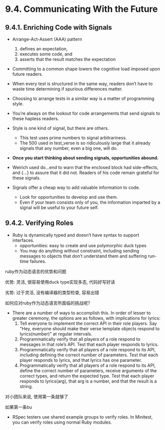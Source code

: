 # 9.4. Communicating With the Future

## 9.4.1. Enriching Code with Signals

+ Arrange-Act-Assert (AAA) pattern
    1. defines an expectation,
    2. executes some code, and
    3. asserts that the result matches the expectation

+ Committing to a common shape lowers the cognitive load imposed upon future readers.

+ When every test is structured in the same way, readers don’t have to waste time determining if spurious differences matter.

+ Choosing to arrange tests in a similar way is a matter of programming style.

+ You’re always on the lookout for code arrangements that send signals to these hapless readers.

+ Style is one kind of signal, but there are others.
    + This test uses prime numbers to signal arbitrariness.
    + The 500 used in test_verse is so ridiculously large that it already signals that any number, even a big one, will do.

+ **Once you start thinking about sending signals, opportunities abound.**

+ Weirich used do...end to warn that the enclosed block had side-effects, and {...} to assure that it did not. Readers of his code remain grateful for these signals.

+ Signals offer a cheap way to add valuable information to code.
    + Look for opportunities to develop and use them.
    + Even if your team consists only of you, the information imparted by a signal will be useful to your future self.

## 9.4.2. Verifying Roles

+ Ruby is dynamically typed and doesn’t have syntax to support interfaces.
    + opportunities: easy to create and use polymorphic duck types
    + You may do anything without constraint, including sending messages to objects that don’t understand them and suffering run-time failures.

ruby作为动态语言的优势和问题

优势: 灵活, 很容易使用duck type实现多态, 代码好写好读

劣势: 过于灵活, 没有编译器的类型检查, 容易出错

如何应对ruby作为动态语言所面临的挑战呢?

+ There are a number of ways to accomplish this. In order of lesser to greater ceremony, the options are as follows, with implications for lyrics:
    1. Tell everyone to implement the correct API in their role players. Say "Hey, everyone should make their verse template objects respond to lyrics(number)" at regular intervals.
    2. Programmatically verify that all players of a role respond to messages in that role’s API. Test that each player responds to lyrics.
    3. Programmatically verify that all players of a role respond to its API, including defining the correct number of parameters. Test that each player responds to lyrics, and that lyrics has one parameter.
    4. Programmatically verify that all players of a role respond to its API, define the correct number of parameters, receive arguments of the correct types, and return the expected type. Test that each player responds to lyrics(arg), that arg is a number, and that the result is a string.

对小团队来说, 使用第一条就够了

如果第一条bu


+ RSpec testers use shared example groups to verify roles. In Minitest, you can verify roles using normal Ruby modules.


